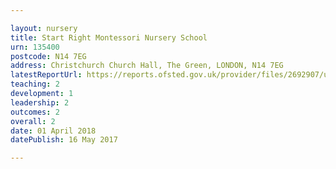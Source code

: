 ```yaml
---

layout: nursery
title: Start Right Montessori Nursery School
urn: 135400
postcode: N14 7EG
address: Christchurch Church Hall, The Green, LONDON, N14 7EG
latestReportUrl: https://reports.ofsted.gov.uk/provider/files/2692907/urn/135400.pdf
teaching: 2
development: 1
leadership: 2
outcomes: 2
overall: 2
date: 01 April 2018 
datePublish: 16 May 2017

---
```

